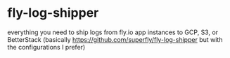 # fly-log-shipper
everything you need to ship logs from fly.io app instances to GCP, S3, or BetterStack (basically https://github.com/superfly/fly-log-shipper but with the configurations I prefer)
